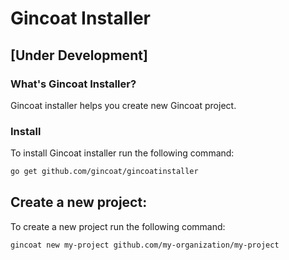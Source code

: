 # Gincoat Installer

## [Under Development]

### What's Gincoat Installer?
Gincoat installer helps you create new Gincoat project.

### Install
To install Gincoat installer run the following command:
```bash
go get github.com/gincoat/gincoatinstaller
```

## Create a new project:
To create a new project run the following command:
```bash
gincoat new my-project github.com/my-organization/my-project
```
